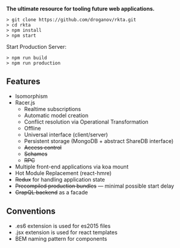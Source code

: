 **The ultimate resource for tooling future web applications.**

```
> git clone https://github.com/droganov/rkta.git
> cd rkta
> npm install
> npm start
```

Start Production Server:
```
> npm run build
> npm run production
```
## Features
- Isomorphism
- Racer.js
  - Realtime subscriptions
  - Automatic model creation
  - Conflict resolution via Operational Transformation
  - Offline
  - Universal interface (client/server)
  - Persistent storage (MongoDB + abstract ShareDB interface)
  - ~~Access control~~
  - ~~Schames~~
  - ~~RPC~~
- Multiple front-end applications via koa mount
- Hot Module Replacement (react-hmre)
- ~~Redux~~ for handling application state
- ~~Precompiled production bundles~~ — minimal possible start delay
- ~~GrapQL backend~~ as a facade


## Conventions
- .es6 extension is used for es2015 files
- .jsx extension is used for react templates
- BEM naming pattern for components
